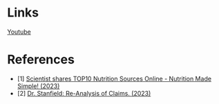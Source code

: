 # Links
[Youtube](https://www.youtube.com/@DrBradStanfield)

# References
- [1] [Scientist shares TOP10 Nutrition Sources Online - Nutrition Made Simple! (2023)](https://www.youtube.com/watch?v=IM065uo2_NM)
- [2] [Dr. Stanfield: Re-Analysis of Claims. (2023)](https://www.youtube.com/watch?v=VpOWd3fm0jc)